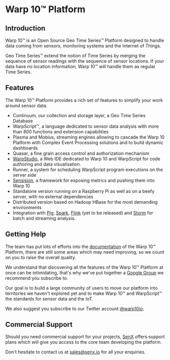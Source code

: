 # Warp 10™ Platform

## Introduction

Warp 10™ is an Open Source Geo Time Series™ Platform designed to handle data coming from sensors, monitoring systems and the Internet of Things.

Geo Time Series™ extend the notion of Time Series by merging the sequence of sensor readings with the sequence of sensor locations. If your data have no location information, Warp 10™ will handle them as regular Time Series.

## Features

The Warp 10™ Platform provides a rich set of features to simplify your work around sensor data.

* Continuum, our collection and storage layer, a Geo Time Series Database
* WarpScript™, a language dedicated to sensor data analysis with more than 800 functions and extension capabilities
* Plasma and Mobius, streaming engines allowing to cascade the Warp 10 Platform with Complex Event Processing solutions and to build dynamic dashboards
* Quasar, a fine grain access control and authorization mechanism
* [WarpStudio](https://github.com/senx/warp10-plugin-warpstudio/), a Web IDE dedicated to Warp 10 and WarpScript for code authoring and data visualisation.
* Runner, a system for scheduling WarpScript program executions on the server side
* [Sensision](https://github.com/senx/sensision), a framework for exposing metrics and pushing them into Warp 10
* Standalone version running on a Raspberry Pi as well as on a beefy server, with no external dependencies
* Distributed version based on Hadoop HBase for the most demanding environments
* Integration with [Pig](https://github.com/senx/warp10-pig), [Spark](https://github.com/senx/warp10-spark2), [Flink](https://github.com/senx/warp10-flink) (yet to be released) and [Storm](https://github.com/senx/warp10-storm) for batch and streaming analysis.

## Getting Help

The team has put lots of efforts into the [documentation](http://www.warp10.io/) of the Warp 10™ Platform, there are still some areas which may need improving, so we count on you to raise the overall quality.

We understand that discovering all the features of the Warp 10™ Platform at once can be intimidating, that's why we've put together a [Google Group](https://groups.google.com/forum/#!forum/warp10-users) we recommend you subscribe to.

Our goal is to build a large community of users to move our platform into territories we haven't explored yet and to make Warp 10™ and WarpScript™ the standards for sensor data and the IoT.

We also suggest you subscribe to our Twitter account [@warp10io](https://twitter.com/warp10io).

## Commercial Support

Should you need commercial support for your projects, [SenX](https://senx.io/) offers support plans which will give you access to the core team developing the platform.

Don't hesitate to contact us at [sales@senx.io](mailto:sales@senx.io) for all your enquiries.
